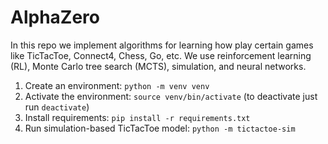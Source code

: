 # AlphaZero

In this repo we implement algorithms for learning how play certain games like TicTacToe, Connect4, Chess, Go, etc. We use reinforcement learning (RL), Monte Carlo tree search (MCTS), simulation, and neural networks.

1. Create an environment: `python -m venv venv`
2. Activate the environment: `source venv/bin/activate` (to deactivate just run `deactivate`)
3. Install requirements: `pip install -r requirements.txt`
4. Run simulation-based TicTacToe model: `python -m tictactoe-sim`
